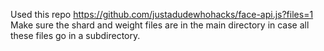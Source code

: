 Used this repo https://github.com/justadudewhohacks/face-api.js?files=1
Make sure the shard and weight files are in the main directory in case all these files go in a subdirectory.
